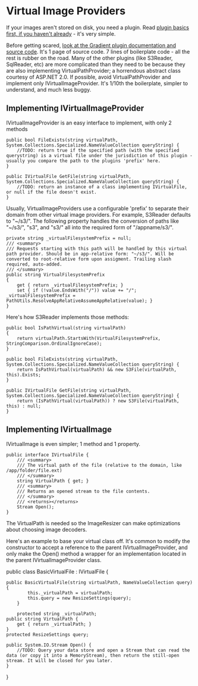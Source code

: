 # Virtual Image Providers

If your images aren't stored on disk, you need a plugin. Read [plugin basics first, if you haven't already](basics) - it's very simple.

Before getting scared, [look at the Gradient plugin documentation and source code](/plugins/gradient). It's 1 page of source code. 7 lines of boilerplate code - all the rest is rubber on the road. Many of the other plugins (like S3Reader, SqlReader, etc) are more complicated than they need to be because they are also implementing VirtualPathProvider; a horrendous abstract class courtesy of ASP.NET 2.0. If possible, avoid VirtualPathProvider and implement only IVirtualImageProvider. It's 1/10th the boilerplate, simpler to understand, and much less buggy.

## Implementing IVirtualImageProvider

IVirtualImageProvider is an easy interface to implement, with only 2 methods

	public bool FileExists(string virtualPath, System.Collections.Specialized.NameValueCollection queryString) {
	    //TODO: return true if the specified path (with the specified querystring) is a virtual file under the jurisdiction of this plugin - usually you compare the path to the plugins 'prefix' here.
	}

	public IVirtualFile GetFile(string virtualPath, System.Collections.Specialized.NameValueCollection queryString) {
	    //TODO: return an instance of a class implementing IVirtualFile, or null if the file doesn't exist.
	}

Usually, VirtualImageProviders use a configurable 'prefix' to separate their domain from other virtual image providers. For example, S3Reader defaults to "~/s3/". The following property handles the conversion of paths like "~/s3/", "s3", and "s3/" all into the required form of "/appname/s3/".

	private string _virtualFilesystemPrefix = null;
	/// <summary>
	/// Requests starting with this path will be handled by this virtual path provider. Should be in app-relative form: "~/s3/". Will be converted to root-relative form upon assigment. Trailing slash required, auto-added.
	/// </summary>
	public string VirtualFilesystemPrefix
	{
	    get { return _virtualFilesystemPrefix; }
	    set { if (!value.EndsWith("/")) value += "/";  _virtualFilesystemPrefix = PathUtils.ResolveAppRelativeAssumeAppRelative(value); }
	}

Here's how S3Reader implements those methods:

	public bool IsPathVirtual(string virtualPath)
	{
	    return virtualPath.StartsWith(VirtualFilesystemPrefix, StringComparison.OrdinalIgnoreCase);
	}

	public bool FileExists(string virtualPath, System.Collections.Specialized.NameValueCollection queryString) {
	    return IsPathVirtual(virtualPath) && new S3File(virtualPath, this).Exists;
	}

	public IVirtualFile GetFile(string virtualPath, System.Collections.Specialized.NameValueCollection queryString) {
	    return (IsPathVirtual(virtualPath)) ? new S3File(virtualPath, this) : null;
	}

## Implementing IVirtualImage

IVirtualImage is even simpler; 1 method and 1 property.

	public interface IVirtualFile {
	    /// <summary>
	    /// The virtual path of the file (relative to the domain, like /app/folder/file.ext)
	    /// </summary>
	    string VirtualPath { get; }
	    /// <summary>
	    /// Returns an opened stream to the file contents.
	    /// </summary>
	    /// <returns></returns>
	    Stream Open();
	}

The VirtualPath is needed so the ImageResizer can make optimizations about choosing image decoders.

Here's an example to base your virtual class off. It's common to modify the constructor to accept a reference to the parent IVirtualImageProvider, and only make the Open() method a wrapper for an implementation located in the parent IVirtualImageProvider class.


public class BasicVirtualFile : IVirtualFile {
	
    public BasicVirtualFile(string virtualPath, NameValueCollection query) { 
			this._virtualPath = virtualPath;
			this.query = new ResizeSettings(query); 
		}
		
		protected string _virtualPath;
    public string VirtualPath {
        get { return _virtualPath; }
    }
    protected ResizeSettings query;

    public System.IO.Stream Open() {
        //TODO: Query your data store and open a Stream that can read the data (or copy it into a MemoryStream), then return the still-open stream. It will be closed for you later.
    }

}



